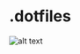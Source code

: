 # .dotfiles

![alt text](https://raw.githubusercontent.com/Araon/dotfiles/main/pic/Screenshot%20from%202021-02-11%2013-37-57.png)
